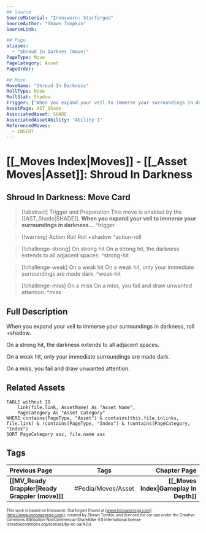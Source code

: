 ```yaml
---
## Source
SourceMaterial: "Ironsworn: Starforged"
SourceAuthor: "Shawn Tompkin"
SourceLink: 

## Page
aliases:
  - "Shroud In Darknes (move)"
PageType: Move
PageCategory: Asset
PageOrder: 

## Move
MoveName: "Shroud In Darkness"
RollType: None
RollStat: Shadow
Trigger: ["When you expand your veil to immerse your surroundings in darkness"]
AssetPage: AST_Shade
AssociatedAsset: SHADE
AssociatedAssetAbility: "Ability 1"
ReferencedMoves: 
  - INSERT
---
```

# [[_Moves Index|Moves]] - [[_Asset Moves|Asset]]: Shroud In Darkness
## Shroud In Darkness: Move Card
>[!abstract]  Trigger and Preparation
>This move is enabled by the [[AST_Shade|SHADE]].
>**When you expand your veil to immerse your surroundings in darkness...** ^trigger

> [!warning] Action Roll
> Roll +shadow ^action-roll

> [!challenge-strong] On strong hit
>  On a strong hit, the darkness extends to all adjacent spaces. ^strong-hit

> [!challenge-weak] On a weak hit
> On a weak hit, only your immediate surroundings are made dark. ^weak-hit

> [!challenge-miss] On a miss
>  On a miss, you fail and draw unwanted attention. ^miss

## Full Description
When you expand your veil to immerse your surroundings in darkness, roll +shadow. 

On a strong hit, the darkness extends to all adjacent spaces. 

On a weak hit, only your immediate surroundings are made dark. 

On a miss, you fail and draw unwanted attention.

## Related Assets
```dataview
TABLE without ID
	link(file.link, AssetName) As "Asset Name",
	PageCategory As "Asset Category"
WHERE contains(PageType, "Asset") & contains(this.file.inlinks, file.link) & !contains(PageType, "Index") & !contains(PageCategory, "Index")
SORT PageCategory asc, file.name asc
```

## Tags
| Previous Page | Tags | Chapter Page |
|:--- |:---:| ---:|
| **[[MV_Ready Grappler\|Ready Grappler (move)]]** | #Pedia/Moves/Asset | **[[_Moves Index\|Gameplay In Depth]]** |

<font size=-2>This work is based on Ironsworn: Starforged (found at [www.ironswornrpg.com](http://www.ironswornrpg.com)), created by Shawn Tomkin, and licensed for our use under the Creative Commons Attribution-NonCommercial-ShareAlike 4.0 International license  (creativecommons.org/licenses/by-nc-sa/4.0/).</font>